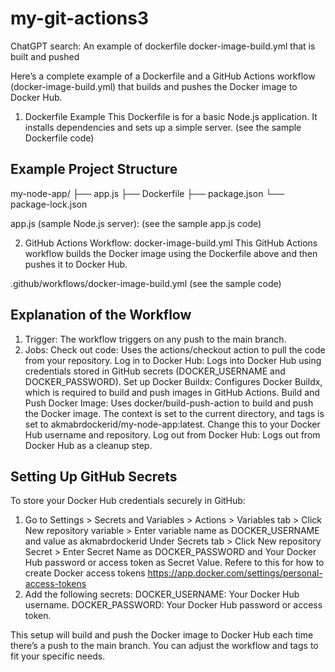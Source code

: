 # my-git-actions3

ChatGPT search: An example of dockerfile docker-image-build.yml that is built and pushed

Here’s a complete example of a Dockerfile and a GitHub Actions workflow (docker-image-build.yml) that builds and pushes the Docker image to Docker Hub.

1. Dockerfile Example
This Dockerfile is for a basic Node.js application. It installs dependencies and sets up a simple server.  (see the sample Dockerfile code)

Example Project Structure
-------------------------
my-node-app/
├── app.js
├── Dockerfile
├── package.json
└── package-lock.json


app.js (sample Node.js server):  (see the sample app.js code)

2. GitHub Actions Workflow: docker-image-build.yml
This GitHub Actions workflow builds the Docker image using the Dockerfile above and then pushes it to Docker Hub.

.github/workflows/docker-image-build.yml  (see the sample code)


Explanation of the Workflow
---------------------------
1. Trigger: The workflow triggers on any push to the main branch.
2. Jobs:
    Check out code: Uses the actions/checkout action to pull the code from your repository.
    Log in to Docker Hub: Logs into Docker Hub using credentials stored in GitHub secrets (DOCKER_USERNAME and DOCKER_PASSWORD).
    Set up Docker Buildx: Configures Docker Buildx, which is required to build and push images in GitHub Actions.
    Build and Push Docker Image: Uses docker/build-push-action to build and push the Docker image. The context is set to the current directory, and tags is set to akmabrdockerid/my-node-app:latest. Change this to your Docker Hub username and repository.
    Log out from Docker Hub: Logs out from Docker Hub as a cleanup step.

Setting Up GitHub Secrets
-------------------------
To store your Docker Hub credentials securely in GitHub:

1. Go to Settings > Secrets and Variables > Actions > Variables tab > Click New repository variable > Enter variable name as 
   DOCKER_USERNAME and value as akmabrdockerid
   Under Secrets tab > Click New repository Secret > Enter Secret Name as DOCKER_PASSWORD and Your Docker Hub password or access token as Secret Value. Refere to this for how to create Docker access tokens https://app.docker.com/settings/personal-access-tokens
2. Add the following secrets:
    DOCKER_USERNAME: Your Docker Hub username.
    DOCKER_PASSWORD: Your Docker Hub password or access token.

This setup will build and push the Docker image to Docker Hub each time there’s a push to the main branch. You can adjust the workflow and tags to fit your specific needs.
